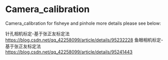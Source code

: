 # Camera_calibration
Camera_calibration for fisheye and pinhole
more details please see below:

针孔相机标定-基于张正友标定法
https://blog.csdn.net/qq_42258099/article/details/95232228
鱼眼相机标定-基于张正友标定法
https://blog.csdn.net/qq_42258099/article/details/95241443
